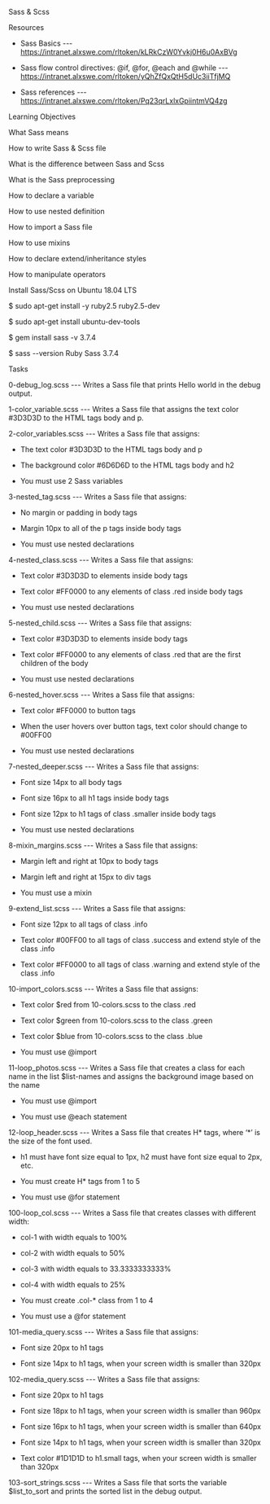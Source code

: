 Sass & Scss

Resources

+ Sass Basics --- https://intranet.alxswe.com/rltoken/kLRkCzW0Yvkj0H6u0AxBVg

+ Sass flow control directives: @if, @for, @each and @while --- https://intranet.alxswe.com/rltoken/yQhZfQxQtH5dUc3iiTfjMQ

+ Sass references --- https://intranet.alxswe.com/rltoken/Pq23qrLxlxGpiintmVQ4zg


Learning Objectives

What Sass means

How to write Sass & Scss file

What is the difference between Sass and Scss

What is the Sass preprocessing

How to declare a variable

How to use nested definition

How to import a Sass file

How to use mixins

How to declare extend/inheritance styles

How to manipulate operators


Install Sass/Scss on Ubuntu 18.04 LTS

$ sudo apt-get install -y ruby2.5 ruby2.5-dev

$ sudo apt-get install ubuntu-dev-tools

$ gem install sass -v 3.7.4

$ sass --version
Ruby Sass 3.7.4


Tasks

0-debug_log.scss --- Writes a Sass file that prints Hello world in the debug output.

1-color_variable.scss --- Writes a Sass file that assigns the text color #3D3D3D to the HTML tags body and p.

2-color_variables.scss --- Writes  a Sass file that assigns:

* The text color #3D3D3D to the HTML tags body and p

* The background color #6D6D6D to the HTML tags body and h2

* You must use 2 Sass variables

3-nested_tag.scss --- Writes a Sass file that assigns:

* No margin or padding in body tags

* Margin 10px to all of the p tags inside body tags

* You must use nested declarations

4-nested_class.scss --- Writes a Sass file that assigns:

* Text color #3D3D3D to elements inside body tags

* Text color #FF0000 to any elements of class .red inside body tags

* You must use nested declarations

5-nested_child.scss --- Writes a Sass file that assigns:

* Text color #3D3D3D to elements inside body tags

* Text color #FF0000 to any elements of class .red that are the first children of the body

* You must use nested declarations

6-nested_hover.scss --- Writes a Sass file that assigns:

* Text color #FF0000 to button tags

* When the user hovers over button tags, text color should change to #00FF00

* You must use nested declarations

7-nested_deeper.scss --- Writes a Sass file that assigns:

* Font size 14px to all body tags

* Font size 16px to all h1 tags inside body tags

* Font size 12px to h1 tags of class .smaller inside body tags

* You must use nested declarations

8-mixin_margins.scss --- Writes a Sass file that assigns:

* Margin left and right at 10px to body tags

* Margin left and right at 15px to div tags

* You must use a mixin

9-extend_list.scss --- Writes a Sass file that assigns:

* Font size 12px to all tags of class .info

* Text color #00FF00 to all tags of class .success and extend style of the class .info

* Text color #FF0000 to all tags of class .warning and extend style of the class .info

10-import_colors.scss --- Writes  a Sass file that assigns:

* Text color $red from 10-colors.scss to the class .red

* Text color $green from 10-colors.scss to the class .green

* Text color $blue from 10-colors.scss to the class .blue

* You must use @import

11-loop_photos.scss --- Writes a Sass file that creates a class for each name in the list $list-names and assigns the background image based on the name

* You must use @import

* You must use @each statement

12-loop_header.scss --- Writes a Sass file that creates H* tags, where ‘*’ is the size of the font used.

* h1 must have font size equal to 1px, h2 must have font size equal to 2px, etc.

* You must create H* tags from 1 to 5

* You must use @for statement

100-loop_col.scss --- Writes a Sass file that creates classes with different width:

* col-1 with width equals to 100%

* col-2 with width equals to 50%

* col-3 with width equals to 33.3333333333%

* col-4 with width equals to 25%

* You must create .col-* class from 1 to 4

* You must use a @for statement

101-media_query.scss --- Writes a Sass file that assigns:

* Font size 20px to h1 tags

* Font size 14px to h1 tags, when your screen width is smaller than 320px

102-media_query.scss --- Writes a Sass file that assigns:

* Font size 20px to h1 tags

* Font size 18px to h1 tags, when your screen width is smaller than 960px

* Font size 16px to h1 tags, when your screen width is smaller than 640px

* Font size 14px to h1 tags, when your screen width is smaller than 320px

* Text color #1D1D1D to h1.small tags, when your screen width is smaller than 320px

103-sort_strings.scss --- Writes a Sass file that sorts the variable $list_to_sort and prints the sorted list in the debug output.
